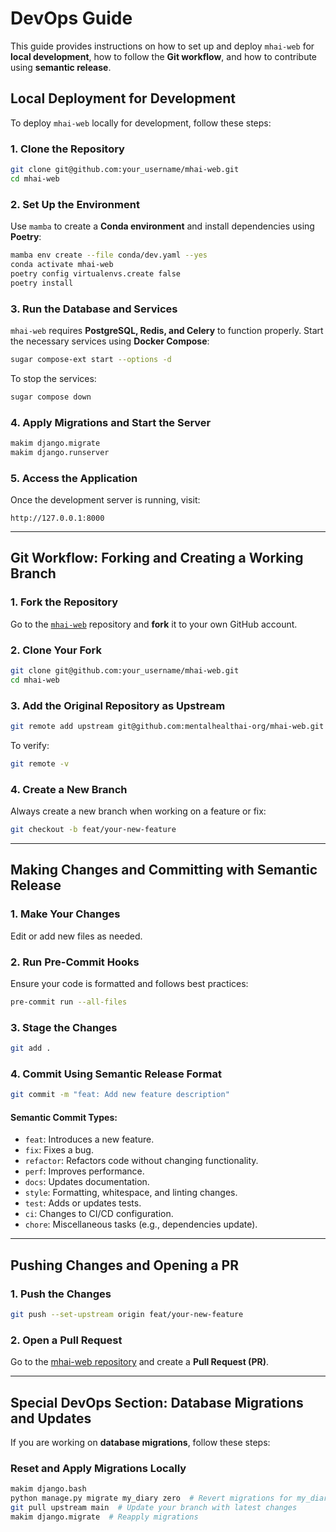 # DevOps Guide

This guide provides instructions on how to set up and deploy `mhai-web` for **local development**, how to follow the **Git workflow**, and how to contribute using **semantic release**.

## Local Deployment for Development

To deploy `mhai-web` locally for development, follow these steps:

### 1. Clone the Repository

```bash
git clone git@github.com:your_username/mhai-web.git
cd mhai-web
```

### 2. Set Up the Environment

Use `mamba` to create a **Conda environment** and install dependencies using **Poetry**:

```bash
mamba env create --file conda/dev.yaml --yes
conda activate mhai-web
poetry config virtualenvs.create false
poetry install
```

### 3. Run the Database and Services

`mhai-web` requires **PostgreSQL, Redis, and Celery** to function properly. Start the necessary services using **Docker Compose**:

```bash
sugar compose-ext start --options -d
```

To stop the services:

```bash
sugar compose down
```

### 4. Apply Migrations and Start the Server

```bash
makim django.migrate
makim django.runserver
```

### 5. Access the Application

Once the development server is running, visit:

```
http://127.0.0.1:8000
```

---

## Git Workflow: Forking and Creating a Working Branch

### 1. Fork the Repository

Go to the [`mhai-web`](https://github.com/mentalhealthai-org/mhai-web) repository and **fork** it to your own GitHub account.

### 2. Clone Your Fork

```bash
git clone git@github.com:your_username/mhai-web.git
cd mhai-web
```

### 3. Add the Original Repository as Upstream

```bash
git remote add upstream git@github.com:mentalhealthai-org/mhai-web.git
```

To verify:

```bash
git remote -v
```

### 4. Create a New Branch

Always create a new branch when working on a feature or fix:

```bash
git checkout -b feat/your-new-feature
```

---

## Making Changes and Committing with Semantic Release

### 1. Make Your Changes

Edit or add new files as needed.

### 2. Run Pre-Commit Hooks

Ensure your code is formatted and follows best practices:

```bash
pre-commit run --all-files
```

### 3. Stage the Changes

```bash
git add .
```

### 4. Commit Using **Semantic Release Format**

```bash
git commit -m "feat: Add new feature description"
```

#### Semantic Commit Types:
- `feat`: Introduces a new feature.
- `fix`: Fixes a bug.
- `refactor`: Refactors code without changing functionality.
- `perf`: Improves performance.
- `docs`: Updates documentation.
- `style`: Formatting, whitespace, and linting changes.
- `test`: Adds or updates tests.
- `ci`: Changes to CI/CD configuration.
- `chore`: Miscellaneous tasks (e.g., dependencies update).

---

## Pushing Changes and Opening a PR

### 1. Push the Changes

```bash
git push --set-upstream origin feat/your-new-feature
```

### 2. Open a Pull Request

Go to the [mhai-web repository](https://github.com/mentalhealthai-org/mhai-web) and create a **Pull Request (PR)**.

---

## Special DevOps Section: Database Migrations and Updates

If you are working on **database migrations**, follow these steps:

### **Reset and Apply Migrations Locally**
```bash
makim django.bash
python manage.py migrate my_diary zero  # Revert migrations for my_diary (previously mhai_chat)
git pull upstream main  # Update your branch with latest changes
makim django.migrate  # Reapply migrations
```

